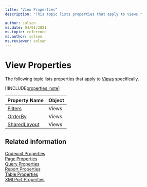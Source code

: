 ```yaml
---
title: "View Properties"
description: "This topic lists properties that apply to views."

author: solsen
ms.date: 04/01/2021
ms.topic: reference
ms.author: solsen
ms.reviewer: solsen
---
```


# View Properties

The following topic lists properties that apply to [Views](../devenv-views.md) specifically.

[!INCLUDE[properties_note](../includes/properties_note.md)]


|Property Name| Object |
|-------------|--------|
|[Filters](devenv-filters-property.md) | Views |
|[OrderBy](devenv-orderby-property.md) | Views |
|[SharedLayout](devenv-sharedlayout-property.md)| Views |

## Related information

[Codeunit Properties](devenv-codeunit-properties.md)  
[Page Properties](devenv-page-property-overview.md)  
[Query Properties](devenv-query-properties.md)  
[Report Properties](devenv-report-properties.md)  
[Table Properties](devenv-table-properties.md)  
[XMLPort Properties](devenv-xmlport-properties.md) 